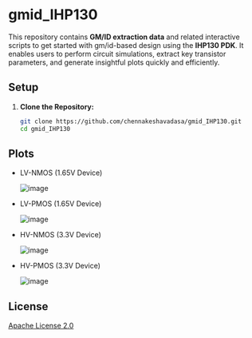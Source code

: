 # **gmid_IHP130**  
This repository contains **GM/ID extraction data** and related interactive scripts to get started with gm/id-based design using the **IHP130 PDK**. It enables users to perform circuit simulations, extract key transistor parameters, and generate insightful plots quickly and efficiently.  

## Setup

1. **Clone the Repository:**
   ```bash
   git clone https://github.com/chennakeshavadasa/gmid_IHP130.git
   cd gmid_IHP130
   
## Plots

- LV-NMOS (1.65V Device)
  
  ![image](https://github.com/user-attachments/assets/18443455-ad4e-4fdf-9329-608ad8893e08)
  
- LV-PMOS (1.65V Device)
  
  ![image](https://github.com/user-attachments/assets/ea498373-2ea0-4109-b2a8-1a2e96715984)
  
- HV-NMOS (3.3V Device)
  
  ![image](https://github.com/user-attachments/assets/0a9ea3f8-fba6-4c96-9a46-e8b4962fa54d)
  
- HV-PMOS (3.3V Device)
  
  ![image](https://github.com/user-attachments/assets/6f2a1b12-3361-4dc0-80e0-bd6d23417da3)
  
##  License

[Apache License 2.0](https://github.com/chennakeshavadasa/gmid_IHP130/blob/main/LICENSE)


